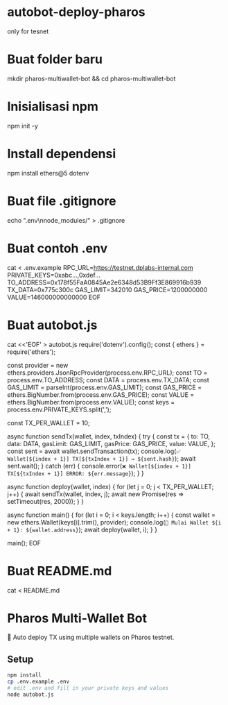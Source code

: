 # autobot-deploy-pharos
only for tesnet


# Buat folder baru
mkdir pharos-multiwallet-bot && cd pharos-multiwallet-bot

# Inisialisasi npm
npm init -y

# Install dependensi
npm install ethers@5 dotenv

# Buat file .gitignore
echo ".env\nnode_modules/" > .gitignore

# Buat contoh .env
cat <<EOF > .env.example
RPC_URL=https://testnet.dplabs-internal.com
PRIVATE_KEYS=0xabc...,0xdef...
TO_ADDRESS=0x178f55FaA0845Ae2e6348d53B9Ff3E869916b939
TX_DATA=0x775c300c
GAS_LIMIT=342010
GAS_PRICE=1200000000
VALUE=146000000000000
EOF

# Buat autobot.js
cat <<'EOF' > autobot.js
require('dotenv').config();
const { ethers } = require('ethers');

const provider = new ethers.providers.JsonRpcProvider(process.env.RPC_URL);
const TO = process.env.TO_ADDRESS;
const DATA = process.env.TX_DATA;
const GAS_LIMIT = parseInt(process.env.GAS_LIMIT);
const GAS_PRICE = ethers.BigNumber.from(process.env.GAS_PRICE);
const VALUE = ethers.BigNumber.from(process.env.VALUE);
const keys = process.env.PRIVATE_KEYS.split(',');

const TX_PER_WALLET = 10;

async function sendTx(wallet, index, txIndex) {
  try {
    const tx = {
      to: TO,
      data: DATA,
      gasLimit: GAS_LIMIT,
      gasPrice: GAS_PRICE,
      value: VALUE,
    };
    const sent = await wallet.sendTransaction(tx);
    console.log(`✅ Wallet[${index + 1}] TX[${txIndex + 1}] → ${sent.hash}`);
    await sent.wait();
  } catch (err) {
    console.error(`❌ Wallet[${index + 1}] TX[${txIndex + 1}] ERROR: ${err.message}`);
  }
}

async function deploy(wallet, index) {
  for (let j = 0; j < TX_PER_WALLET; j++) {
    await sendTx(wallet, index, j);
    await new Promise(res => setTimeout(res, 2000));
  }
}

async function main() {
  for (let i = 0; i < keys.length; i++) {
    const wallet = new ethers.Wallet(keys[i].trim(), provider);
    console.log(`🚀 Mulai Wallet ${i + 1}: ${wallet.address}`);
    await deploy(wallet, i);
  }
}

main();
EOF

# Buat README.md
cat <<EOF > README.md
# Pharos Multi-Wallet Bot

🚀 Auto deploy TX using multiple wallets on Pharos testnet.

## Setup

```bash
npm install
cp .env.example .env
# edit .env and fill in your private keys and values
node autobot.js
